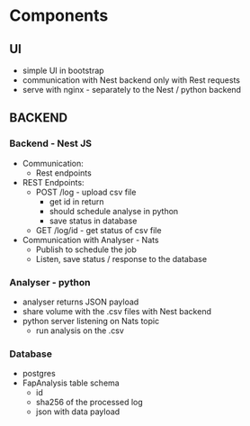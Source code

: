 # Components

## UI

- simple UI in bootstrap
- communication with Nest backend only with Rest requests
- serve with nginx - separately to the Nest / python backend

## BACKEND

### Backend - Nest JS
- Communication:
  - Rest endpoints
- REST Endpoints:
  - POST /log - upload csv file
    - get id in return
    - should schedule analyse in python
    - save status in database
  - GET /log/id - get status of csv file
- Communication with Analyser - Nats
  - Publish to schedule the job
  - Listen, save status / response to the database

### Analyser - python

- analyser returns JSON payload
- share volume with the .csv files with Nest backend
- python server listening on Nats topic
  - run analysis on the .csv 

### Database

- postgres
- FapAnalysis table schema
  - id
  - sha256 of the processed log
  - json with data payload